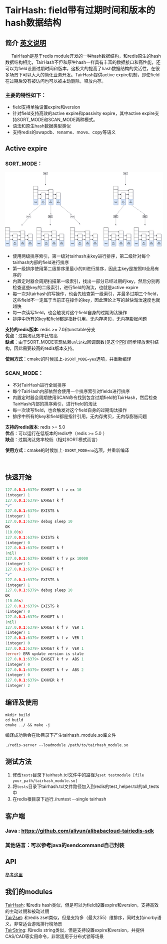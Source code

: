 # TairHash: field带有过期时间和版本的hash数据结构
## 简介  [英文说明](README.md)
     TairHash是基于redis module开发的一种hash数据结构，和redis原生的hash数据结构相比，TairHash不但和原生hash一样具有丰富的数据接口和高性能，还可以为field设置过期时间和版本，这极大的提高了hash数据结构的灵活性，在很多场景下可以大大的简化业务开发。TairHash提供active expire机制，即使field在过期后没有被访问也可以被主动删除，释放内存。


### 主要的特性如下：

- field支持单独设置expire和version
- 针对field支持高效的active expire和passivity expire，其中active expire支持SORT_MODE和SCAN_MODE两种模式。
- 语法和原生hash数据类型类似
- 支持redis的swapdb、rename、move、copy等语义

## Active expire
### SORT_MODE：

![avatar](imgs/tairhash_index.png)

- 使用两级排序索引，第一级对tairhash主key进行排序，第二级针对每个tairhash内部的field进行排序
- 第一级排序使用第二级排序里最小的ttl进行排序，因此主key是按照ttl全局有序的
- 内置定时器会周期扫描第一级索引，找出一部分已经过期的key，然后分别再检查这些key的二级索引，进行field的淘汰，也就是active expire
- 每一次对tairhash的写操作，也会先检查第一级索引，并最多过期三个field，这些field不一定属于当前正在操作的key，因此理论上写的越快淘汰速度也就越快
- 每一次读写field，也会触发对这个field自身的过期淘汰操作
- 排序中所有的key和field都是指针引用，无内存拷贝，无内存膨胀问题

**支持的redis版本**: redis >= 7.0和unstable分支    
**优点**：过期淘汰效率比较高    
**缺点**：由于SORT_MODE实现依赖`unlink2`回调函数(见这个[PR](https://github.com/redis/redis/pull/8999)))同步释放索引结构，因此需要较高的redis版本支持。

**使用方式**：cmake的时候加上`-DSORT_MODE=yes`选项，并重新编译
### SCAN_MODE：
- 不对TairHash进行全局排序
- 每个TairHash内部依然会使用一个排序索引对fields进行排序
- 内置定时器会周期使用SCAN命令找到包含过期field的TairHash，然后检查TairHash内部的排序索引，进行field的淘汰
- 每一次读写field，也会触发对这个field自身的过期淘汰操作
- 排序中所有的key和field都是指针引用，无内存拷贝，无内存膨胀问题

**支持的redis版本**: redis >= 5.0  
**优点**：可以运行在低版本的redis中（redis >= 5.0 ）      
**缺点**：过期淘汰效率较低（相对SORT模式而言）  

**使用方式**：cmake的时候加上`-DSORT_MODE=no`选项，并重新编译

<br/>

## 快速开始

```go
127.0.0.1:6379> EXHSET k f v ex 10
(integer) 1
127.0.0.1:6379> EXHGET k f
"v"
127.0.0.1:6379> EXISTS k
(integer) 1
127.0.0.1:6379> debug sleep 10
OK
(10.00s)
127.0.0.1:6379> EXISTS k
(integer) 0
127.0.0.1:6379> EXHGET k f
(nil)
127.0.0.1:6379> EXHSET k f v px 10000
(integer) 1
127.0.0.1:6379> EXHGET k f
"v"
127.0.0.1:6379> EXISTS k
(integer) 1
127.0.0.1:6379> debug sleep 10
OK
(10.00s)
127.0.0.1:6379> EXISTS k
(integer) 0
127.0.0.1:6379> EXHGET k f
(nil)
127.0.0.1:6379> EXHSET k f v  VER 1
(integer) 1
127.0.0.1:6379> EXHSET k f v  VER 1
(integer) 0
127.0.0.1:6379> EXHSET k f v  VER 1
(error) ERR update version is stale
127.0.0.1:6379> EXHSET k f v  ABS 1
(integer) 0
127.0.0.1:6379> EXHSET k f v  ABS 2
(integer) 0
127.0.0.1:6379> EXHVER k f
(integer) 2
```  
## 编译及使用

```
mkdir build  
cd build  
cmake ../ && make -j
```
编译成功后会在lib目录下产生tairhash_module.so库文件

```
./redis-server --loadmodule /path/to/tairhash_module.so
```  
## 测试方法

1. 修改`tests`目录下tairhash.tcl文件中的路径为`set testmodule [file your_path/tairhash_module.so]`
2. 将`tests`目录下tairhash.tcl文件路径加入到redis的test_helper.tcl的all_tests中
3. 在redis根目录下运行./runtest --single tairhash

## 客户端
### Java : https://github.com/aliyun/alibabacloud-tairjedis-sdk
### 其他语言：可以参考java的sendcommand自己封装

## API
[参考这里](CMDDOC-CN.md)

## 我们的modules

[TairHash](https://github.com/alibaba/TairHash): 和redis hash类似，但是可以为field设置expire和version，支持高效的主动过期和被动过期   
[TairZset](https://github.com/alibaba/TairZset): 和redis zset类似，但是支持多（最大255）维排序，同时支持incrby语义，非常适合游戏排行榜场景   
[TairString](https://github.com/alibaba/TairString): 和redis string类似，但是支持设置expire和version，并提供CAS/CAD等实用命令，非常适用于分布式锁等场景  


